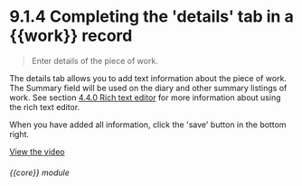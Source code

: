 # 9.1.4    Completing the 'details' tab in a {{work}} record

> Enter details of the piece of work. 

The details tab allows you to add text information about the piece of work. The Summary field will be used on the diary and other summary listings of work. See section [4.4.0  Rich text editor](/help/index/v/{{version}}/p/4.4.0) for more information about using the rich text editor.

When you have added all information, click the 'save' button in the bottom right. 

[View the video](/help/video/id/9)
###### {{core}} module


